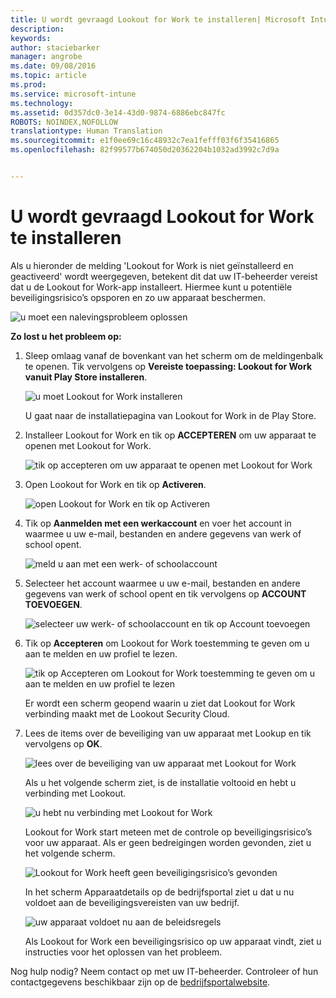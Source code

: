 ```yaml
---
title: U wordt gevraagd Lookout for Work te installeren| Microsoft Intune
description: 
keywords: 
author: staciebarker
manager: angrobe
ms.date: 09/08/2016
ms.topic: article
ms.prod: 
ms.service: microsoft-intune
ms.technology: 
ms.assetid: 0d357dc0-3e14-43d0-9874-6886ebc847fc
ROBOTS: NOINDEX,NOFOLLOW
translationtype: Human Translation
ms.sourcegitcommit: e1f0ee69c16c48932c7ea1fefff03f6f35416865
ms.openlocfilehash: 82f99577b674050d20362204b1032ad3992c7d9a


---
```


# U wordt gevraagd Lookout for Work te installeren

Als u hieronder de melding 'Lookout for Work is niet geïnstalleerd en geactiveerd' wordt weergegeven, betekent dit dat uw IT-beheerder vereist dat u de Lookout for Work-app installeert. Hiermee kunt u potentiële beveiligingsrisico’s opsporen en zo uw apparaat beschermen.

![u moet een nalevingsprobleem oplossen](./media/lookout-resolve-compliance-issues_expanded-android.png)

**Zo lost u het probleem op:**

1.  Sleep omlaag vanaf de bovenkant van het scherm om de meldingenbalk te openen. Tik vervolgens op **Vereiste toepassing: Lookout for Work vanuit Play Store installeren**.

    ![u moet Lookout for Work installeren](./media/lookout-required-app-install-android.png)

    U gaat naar de installatiepagina van Lookout for Work in de Play Store.

2.  Installeer Lookout for Work en tik op **ACCEPTEREN** om uw apparaat te openen met Lookout for Work.

    ![tik op accepteren om uw apparaat te openen met Lookout for Work](./media/lookout-accept-store-permissions-android.png)

3. Open Lookout for Work en tik op **Activeren**.

    ![open Lookout for Work en tik op Activeren](./media/lookout-activate-button-android.png)

4. Tik op **Aanmelden met een werkaccount** en voer het account in waarmee u uw e-mail, bestanden en andere gegevens van werk of school opent.

    ![meld u aan met een werk- of schoolaccount](./media/lookout-sign-in-android.png)

5. Selecteer het account waarmee u uw e-mail, bestanden en andere gegevens van werk of school opent en tik vervolgens op **ACCOUNT TOEVOEGEN**.

    ![selecteer uw werk- of schoolaccount en tik op Account toevoegen](./media/lookout-pick-account-android.png)

6. Tik op **Accepteren** om Lookout for Work toestemming te geven om u aan te melden en uw profiel te lezen.

    ![tik op Accepteren om Lookout for Work toestemming te geven om u aan te melden en uw profiel te lezen](./media/lookout-needs-permission-to-view-profile-android.png)

    Er wordt een scherm geopend waarin u ziet dat Lookout for Work verbinding maakt met de Lookout Security Cloud.

7. Lees de items over de beveiliging van uw apparaat met Lookup en tik vervolgens op **OK**.

    ![lees over de beveiliging van uw apparaat met Lookout for Work](./media/lookout-how-it-protects-your-device-android.png)

    Als u het volgende scherm ziet, is de installatie voltooid en hebt u verbinding met Lookout.

    ![u hebt nu verbinding met Lookout for Work](./media/lookout-you-are-now-connected-android.png)

    Lookout for Work start meteen met de controle op beveiligingsrisico’s voor uw apparaat. Als er geen bedreigingen worden gevonden, ziet u het volgende scherm.

    ![Lookout for Work heeft geen beveiligingsrisico’s gevonden](./media/lookout-scan-no-threats-found-android.png)

    In het scherm Apparaatdetails op de bedrijfsportal ziet u dat u nu voldoet aan de beveiligingsvereisten van uw bedrijf.

    ![uw apparaat voldoet nu aan de beleidsregels](./media/lookout-device-now-compliant-android.png)

    Als Lookout for Work een beveiligingsrisico op uw apparaat vindt, ziet u instructies voor het oplossen van het probleem.

Nog hulp nodig? Neem contact op met uw IT-beheerder. Controleer of hun contactgegevens beschikbaar zijn op de [bedrijfsportalwebsite](http://portal.manage.microsoft.com).






<!--HONumber=Sep16_HO2-->


